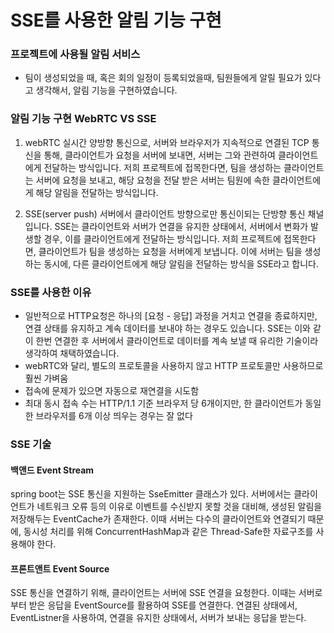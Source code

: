 # SSE를 사용한 알림 기능 구현

### 프로젝트에 사용될 알림 서비스
- 팀이 생성되었을 때, 혹은 회의 일정이 등록되었을때, 팀원들에게 알릴 필요가 있다고 생각해서, 알림 기능을 구현하였습니다.

### 알림 기능 구현 WebRTC VS SSE
1. webRTC
실시간 양방향 통신으로, 서버와 브라우저가 지속적으로 연결된 TCP 통신을 통해, 클라이언트가 요청을 서버에 보내면, 서버는 그와 관련하여 클라이언트에게 전달하는 방식입니다.
저희 프로젝트에 접목한다면, 팀을 생성하는 클라이언트는 서버에 요청을 보내고, 해당 요청을 전달 받은 서버는 팀원에 속한 클라이언트에게 해당 알림을 전달하는 방식입니다.

2. SSE(server push)
서버에서 클라이언트 방향으로만 통신이되는 단방향 통신 채널입니다. SSE는 클라이언트와 서버가 연결을 유지한 상태에서, 서버에서 변화가 발생할 경우, 이를 클라이언트에게 전달하는 방식입니다.
저희 프로젝트에 접목한다면, 클라이언트가 팀을 생성하는 요청을 서버에게 보냅니다. 이에 서버는 팀을 생성하는 동시에, 다른 클라이언트에게 해당 알림을 전달하는 방식을 SSE라고 합니다.

### SSE를 사용한 이유
- 일반적으로 HTTP요청은 하나의 [요청 - 응답] 과정을 거치고 연결을 종료하지만, 연결 상태를 유지하고 계속 데이터를 보내야 하는 경우도 있습니다. SSE는 이와 같이 한번 연결한 후 서버에서 클라이언트로 데이터를 계속 보낼 때 유리한 기술이라 생각하여 채택하였습니다.
- webRTC와 달리, 별도의 프로토콜을 사용하지 않고 HTTP 프로토콜만 사용하므로 훨씬 가벼움
- 접속에 문제가 있으면 자동으로 재연결을 시도함
- 최대 동시 접속 수는 HTTP/1.1 기준 브라우저 당 6개이지만, 한 클라이언트가 동일한 브라우저를 6개 이상 띄우는 경우는 잘 없다

### SSE 기술
#### 백앤드 Event Stream
spring boot는 SSE 통신을 지원하는 SseEmitter 클래스가 있다. 서버에서는 클라이언트가 네트워크 오류 등의 이유로 이벤트를 수신받지 못할 것을 대비해, 생성된 알림을 저장해두는 EventCache가 존재한다.
이때 서버는 다수의 클라이언트와 연결되기 때문에, 동시성 처리를 위해 ConcurrentHashMap과 같은 Thread-Safe한 자료구조를 사용해야 한다.

#### 프론트앤트 Event Source
SSE 통신을 연결하기 위해, 클라이언트는 서버에 SSE 연결을 요청한다. 이때는 서버로부터 받은 응답을 EventSource를 활용하여 SSE를 연결한다. 연결된 상태에서, EventListner을 사용하여, 연결을 유지한 상태에서, 서버가 보내는 응답을 받는다.